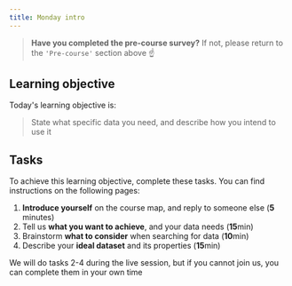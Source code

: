 ```yaml
---
title: Monday intro
---
```


> **Have you completed the pre-course survey?**  If not, please return to the `'Pre-course'` section above :point_up:

## Learning objective
Today's learning objective is:
> State what specific data you need, and describe how you intend to use it

## Tasks
To achieve this learning objective, complete these tasks.  You can find instructions on the following pages:
1. **Introduce yourself** on the course map, and reply to someone else (**5** minutes)
2. Tell us **what you want to achieve**, and your data needs  (**15**min)
3. Brainstorm **what to consider** when searching for data  (**10**min)
4. Describe your **ideal dataset** and its properties  (**15**min)

We will do tasks 2-4 during the live session, but if you cannot join us, you can complete them in your own time